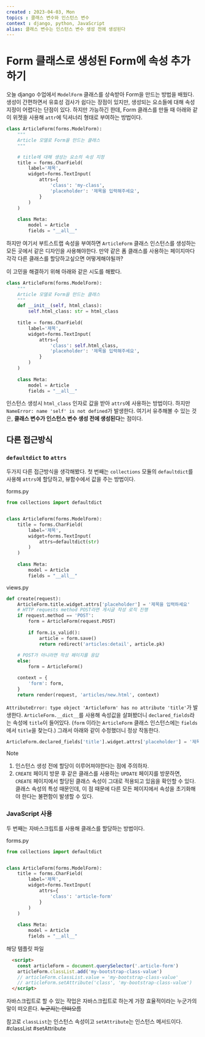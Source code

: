 ```yaml
---
created : 2023-04-03, Mon
topics : 클래스 변수와 인스턴스 변수
context : django, python, JavaScript
alias: 클래스 변수는 인스턴스 변수 생성 전에 생성된다
---
```

# Form 클래스로 생성된 Form에 속성 추가하기
오늘 django 수업에서 `ModelForm` 클래스를 상속받아 Form을 만드는 방법을 배웠다. 생성이 간편하면서 유효성 검사가 쉽다는 장점이 있지만, 생성되는 요소들에 대해 속성 지정이 어렵다는 단점이 있다. 하지만 가능하긴 한데, Form  클래스를 만들 때 아래와 같이 위젯을 사용해 `attr`에 딕셔너리 형태로 부여하는 방법이다.
```python
class ArticleForm(forms.ModelForm):
    """
    Article 모델로 Form을 만드는 클래스
    """

	# title에 대해 생성는 요소의 속성 지정
    title = forms.CharField(
        label='제목',
        widget=forms.TextInput(
            attrs={
                'class': 'my-class',
                'placeholder': '제목을 입력해주세요',
            }
        )
    )
    
    class Meta:
        model = Article
        fields = "__all__"


```

하지만 여기서 부트스트랩 속성을 부여하면 `ArticleForm` 클래스 인스턴스를 생성하는 모든 곳에서 같은 디자인을 사용해야한다. 만약 같은 폼 클래스를 사용하는 페이지마다 각각 다른 클래스를 할당하고싶으면 어떻게해야될까?

이 고민을 해결하기 위해 아래와 같은 시도를 해봤다.
```python
class ArticleForm(forms.ModelForm):
    """
    Article 모델로 Form을 만드는 클래스
    """
    def __init__(self, html_class):
        self.html_class: str = html_class
    
    title = forms.CharField(
        label='제목',
        widget=forms.TextInput(
            attrs={
                'class': self.html_class,
                'placeholder': '제목을 입력해주세요',
            }
        )
    )
    
    class Meta:
        model = Article
        fields = "__all__"


```
인스턴스 생성시 `html_class` 인자로 값을 받아 `attrs`에 사용하는 방법이다. 하지만 `NameError: name 'self' is not defined`가 발생한다. 여기서 유추해볼 수 있는 것은, **클래스 변수가 인스턴스 변수 생성 전에 생성된다**는 점이다.

## 다른 접근방식
### `defaultdict` to `attrs`
두가지 다른 접근방식을 생각해봤다. 첫 번째는 `collections` 모듈의 `defaultdict`를 사용해 `attrs`에 할당하고, 뷰함수에서 값을 주는 방법이다.

forms.py
```python
from collections import defaultdict


class ArticleForm(forms.ModelForm):
    title = forms.CharField(
        label='제목',
        widget=forms.TextInput(
            attrs=defaultdict(str)
        )
    )
    
    class Meta:
        model = Article
        fields = "__all__"


```

views.py
```python
def create(request):
    ArticleForm.title.widget.attrs['placeholder'] = '제목을 입력하세요'
    # HTTP requests method POST라면 게시글 작성 로직 진행
    if request.method == 'POST':
        form = ArticleForm(request.POST)
        
        if form.is_valid():
            article = form.save()
            return redirect('articles:detail', article.pk)
        
    # POST가 아니라면 작성 페이지를 응답
    else:
        form = ArticleForm()

    context = {
        'form': form,
    }
    return render(request, 'articles/new.html', context)
```
`AttributeError: type object 'ArticleForm' has no attribute 'title'`가 발생한다. `ArticleForm.__dict__`를 사용해 속성값을 살펴봤더니 `declared_fields`라는 속성에 `title`이 들어있다. (`form` 이라는 `ArticleForm` 클래스 인스턴스에는 `fields`에서 `title`을 찾는다.) 그래서 아래와 같이 수정했더니 정상 작동한다.
```python
ArticleForm.declared_fields['title'].widget.attrs['placeholder'] = '제목을 입력하세요'
```
> [!Note]  
> 1. 인스턴스 생성 전에 할당이 이루어져야한다는 점에 주의하자. 
> 2. `CREATE` 페이지 방문 후 같은 클래스를 사용하는 `UPDATE` 페이지를 방문하면, `CREATE` 페이지에서 할당된 클래스 속성이 그대로 적용되고 있음을 확인할 수 있다. 클래스 속성의 특성 때문인데, 이 점 때문에 다른 모든 페이지에서 속성을 초기화해야 한다는 불편함이 발생할 수 있다.


### JavaScript 사용
두 번째는 자바스크립트를 사용해 클래스를 할당하는 방법이다.

forms.py
```python
from collections import defaultdict


class ArticleForm(forms.ModelForm):
    title = forms.CharField(
        label='제목',
        widget=forms.TextInput(
            attrs={
	            'class': 'article-form'
            }
        )
    )
    
    class Meta:
        model = Article
        fields = "__all__"


```

해당 템플릿 파일
```html
  <script>
	const articleForm = document.querySelector('.article-form')
	articleForm.classList.add('my-bootstrap-class-value')
	// articleForm.classList.value = 'my-bootstrap-class-value'
	// articleForm.setAttribute('class', 'my-bootstrap-class-value')
  </script>
```

자바스크립트로 할 수 있는 작업은 자바스크립트로 하는게 가장 효율적이라는 누군가의 말이 떠오른다. ~~누군지는 안떠오름~~

참고로 `classList`는 인스턴스 속성이고 `setAttribute`는 인스턴스 메서드이다.
#classList #setAttribute
